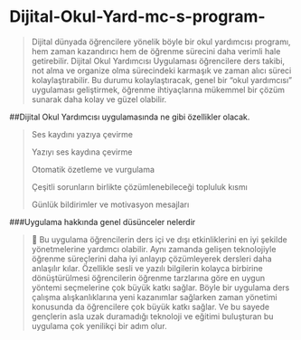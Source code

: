 # Dijital-Okul-Yard-mc-s-program-
>	Dijital dünyada öğrencilere yönelik böyle bir okul yardımcısı programı, hem zaman kazandırıcı hem de öğrenme sürecini daha verimli hale getirebilir.
>	Dijital Okul Yardımcısı Uygulaması öğrencilere ders takibi, not alma ve organize olma sürecindeki karmaşık ve zaman alıcı süreci kolaylaştırabilir.
> Bu durumu kolaylaştıracak, genel bir “okul yardımcısı” uygulaması geliştirmek, öğrenme ihtiyaçlarına mükemmel bir çözüm sunarak daha kolay ve güzel olabilir.
>
##Dijital Okul Yardımcısı uygulamasında ne gibi özellikler olacak.
>
>Ses kaydını yazıya çevirme
>
>Yazıyı ses kaydına çevirme
>
>Otomatik özetleme ve vurgulama
>
>Çeşitli sorunların birlikte çözümlenebileceği topluluk kısmı
>
>Günlük bildirimler ve motivasyon mesajları
>
>
###Uygulama hakkında genel düsünceler nelerdir

>	Bu uygulama öğrencilerin ders içi ve dışı etkinliklerini en iyi şekilde yönetmelerine yardımcı olabilir.
>Aynı zamanda gelişen teknolojiyle öğrenme süreçlerini daha iyi anlayıp çözümleyerek dersleri daha anlaşılır kılar.
> Özellikle sesli ve yazılı bilgilerin kolayca birbirine dönüştürülmesi öğrencilerin öğrenme tarzlarına göre en uygun yöntemi seçmelerine çok büyük katkı sağlar.
> Böyle bir uygulama ders çalışma alışkanlıklarına yeni kazanımlar sağlarken zaman yönetimi konusunda da öğrencilere çok büyük katkı sağlar.
> Ve bu sayede gençlerin asla uzak duramadığı teknoloji ve eğitimi buluşturan bu uygulama çok yenilikçi bir adım olur.
